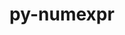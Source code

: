 ---
title: "py-numexpr"
layout: cache
categories: [package, v0.19]
meta: {"versions": ["2.8.3"], "compilers": ["gcc@=11.1.0", "gcc@=7.3.1", "gcc@=7.5.0", "oneapi@=2022.1.0"], "oss": ["amzn2", "ubuntu18.04", "ubuntu20.04"], "platforms": ["linux"], "targets": ["x86_64", "x86_64_v3"], "stacks": ["data-vis-sdk", "e4s", "e4s-oneapi", "ml-cpu", "ml-cuda", "ml-rocm", "radiuss"], "num_specs": 6, "num_specs_by_stack": {"ml-cuda": 1, "ml-rocm": 1, "ml-cpu": 1, "data-vis-sdk": 1, "radiuss": 1, "e4s": 2, "e4s-oneapi": 1}}
spec_details: [{"hash": "i2ixziet7og4cehhtapjd2e6rmga2z7h", "compiler": "gcc@=7.3.1", "versions": ["2.8.3"], "os": "amzn2", "platform": "linux", "target": "x86_64_v3", "variants": ["build_system=python_pip"], "stacks": ["ml-cuda", "ml-rocm", "ml-cpu"], "size": "-", "tarball": "https://binaries.spack.io/releases/v0.19/build_cache/linux-amzn2-x86_64_v3/gcc-7.3.1/py-numexpr-2.8.3/linux-amzn2-x86_64_v3-gcc-7.3.1-py-numexpr-2.8.3-i2ixziet7og4cehhtapjd2e6rmga2z7h.spack"}, {"hash": "xrijzdagcofrzaz6rgx37nppewelx6qj", "compiler": "gcc@=7.5.0", "versions": ["2.8.3"], "os": "ubuntu18.04", "platform": "linux", "target": "x86_64", "variants": ["build_system=python_pip"], "stacks": ["data-vis-sdk"], "size": "-", "tarball": "https://binaries.spack.io/releases/v0.19/build_cache/linux-ubuntu18.04-x86_64/gcc-7.5.0/py-numexpr-2.8.3/linux-ubuntu18.04-x86_64-gcc-7.5.0-py-numexpr-2.8.3-xrijzdagcofrzaz6rgx37nppewelx6qj.spack"}, {"hash": "bef4eect4tfe5c7zlhtduioaeevphylh", "compiler": "gcc@=7.5.0", "versions": ["2.8.3"], "os": "ubuntu18.04", "platform": "linux", "target": "x86_64", "variants": ["build_system=python_pip"], "stacks": ["radiuss"], "size": "-", "tarball": "https://binaries.spack.io/releases/v0.19/build_cache/linux-ubuntu18.04-x86_64/gcc-7.5.0/py-numexpr-2.8.3/linux-ubuntu18.04-x86_64-gcc-7.5.0-py-numexpr-2.8.3-bef4eect4tfe5c7zlhtduioaeevphylh.spack"}, {"hash": "5maxdrez3zidofhkszuah6wlxbkgjp2f", "compiler": "gcc@=11.1.0", "versions": ["2.8.3"], "os": "ubuntu20.04", "platform": "linux", "target": "x86_64", "variants": ["build_system=python_pip"], "stacks": ["e4s"], "size": "-", "tarball": "https://binaries.spack.io/releases/v0.19/build_cache/linux-ubuntu20.04-x86_64/gcc-11.1.0/py-numexpr-2.8.3/linux-ubuntu20.04-x86_64-gcc-11.1.0-py-numexpr-2.8.3-5maxdrez3zidofhkszuah6wlxbkgjp2f.spack"}, {"hash": "nolorc55ie4atbyhwb3735av4wilkcvj", "compiler": "gcc@=11.1.0", "versions": ["2.8.3"], "os": "ubuntu20.04", "platform": "linux", "target": "x86_64", "variants": ["build_system=python_pip"], "stacks": ["e4s"], "size": "-", "tarball": "https://binaries.spack.io/releases/v0.19/build_cache/linux-ubuntu20.04-x86_64/gcc-11.1.0/py-numexpr-2.8.3/linux-ubuntu20.04-x86_64-gcc-11.1.0-py-numexpr-2.8.3-nolorc55ie4atbyhwb3735av4wilkcvj.spack"}, {"hash": "t5bipbmxj5socvozbpx23ba4nparz73k", "compiler": "oneapi@=2022.1.0", "versions": ["2.8.3"], "os": "ubuntu20.04", "platform": "linux", "target": "x86_64", "variants": ["build_system=python_pip"], "stacks": ["e4s-oneapi"], "size": "-", "tarball": "https://binaries.spack.io/releases/v0.19/build_cache/linux-ubuntu20.04-x86_64/oneapi-2022.1.0/py-numexpr-2.8.3/linux-ubuntu20.04-x86_64-oneapi-2022.1.0-py-numexpr-2.8.3-t5bipbmxj5socvozbpx23ba4nparz73k.spack"}]
---